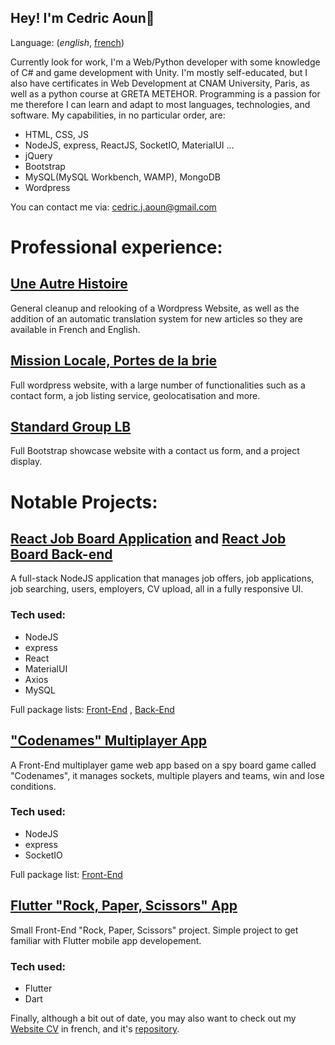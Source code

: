 ## Hey! I'm Cedric Aoun👋

Language: (_english_, [french](https://github.com/CedricAOUN/CedricAOUN/blob/main/README-FR.md))

Currently look for work, I'm a Web/Python developer with some knowledge of C# and game development with Unity. I'm mostly self-educated, but I also have certificates in Web Development at CNAM University, Paris, as well as a python course at GRETA METEHOR. Programming is a passion for me therefore I can learn and adapt to most languages, technologies, and software. My capabilities, in no particular order, are:

- HTML, CSS, JS
- NodeJS, express, ReactJS, SocketIO, MaterialUI ...
- jQuery
- Bootstrap
- MySQL(MySQL Workbench, WAMP), MongoDB
- Wordpress

You can contact me via: [cedric.j.aoun@gmail.com](mailto:cedric.j.aoun@gmail.com)

# Professional experience:

## [Une Autre Histoire](http://une-autre-histoire.org/fr/)

General cleanup and relooking of a Wordpress Website, as well as the addition of an automatic translation system for new articles so they are available in French and English.

## [Mission Locale, Portes de la brie](https://portesdelabrie.org/)

Full wordpress website, with a large number of functionalities such as a contact form, a job listing service, geolocatisation and more.

## [Standard Group LB](https://standardgrouplb.com/)

Full Bootstrap showcase website with a contact us form, and a project display.

# Notable Projects:

## [React Job Board Application](https://github.com/CedricAOUN/react-job-board-ui) and [React Job Board Back-end](https://github.com/CedricAOUN/react-job-board-backend)

A full-stack NodeJS application that manages job offers, job applications, job searching, users, employers, CV upload, all in a fully responsive UI.

### Tech used:

- NodeJS
- express
- React
- MaterialUI
- Axios
- MySQL

Full package lists: [Front-End](https://github.com/CedricAOUN/react-job-board-ui/blob/main/package.json) , [Back-End](https://github.com/CedricAOUN/react-job-board-backend/blob/main/package.json)

## ["Codenames" Multiplayer App](https://github.com/CedricAOUN/Codenames-nodeJS)

A Front-End multiplayer game web app based on a spy board game called "Codenames", it manages sockets, multiple players and teams, win and lose conditions.

### Tech used:

- NodeJS
- express
- SocketIO

Full package list: [Front-End](https://github.com/CedricAOUN/Codenames-nodeJS/blob/master/package.json)

## [Flutter "Rock, Paper, Scissors" App](https://github.com/CedricAOUN/flutter-RPS)

Small Front-End "Rock, Paper, Scissors" project. Simple project to get familiar with Flutter mobile app developement.

### Tech used:

- Flutter
- Dart

Finally, although a bit out of date, you may also want to check out my [Website CV](https://cedricaoun.github.io/index.html) in french, and it's [repository](https://github.com/CedricAOUN/CedricAOUN.github.io).
